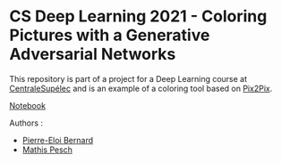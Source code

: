 # CS Deep Learning 2021 - Coloring Pictures with a Generative Adversarial Networks

This repository is part of a project for a Deep Learning course at [CentraleSupélec](https://www.centralesupelec.fr/en) and is an example of a coloring tool based on [Pix2Pix](https://arxiv.org/abs/1611.07004).

[Notebook](notebook.ipynb)

Authors :
- [Pierre-Eloi Bernard](https://github.com/pe-bernard)
- [Mathis Pesch](https://github.com/mathispesch)
